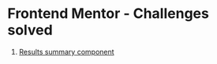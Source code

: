 # Frontend Mentor - Challenges solved

1. [Results summary component](https://github.com/jaenfigueroa/Results-summary-component)